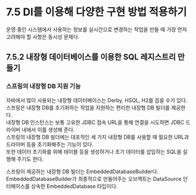 # 7.5 DI를 이용해 다양한 구현 방법 적용하기

운영 중인 시스템에서 사용하는 정보를 실시간으로 변경하는 작업을 만들 때 가장 먼저 고려해야 할 사항은 동시성 문제다.

## 7.5.2 내장형 데이터베이스를 이용한 SQL 레지스트리 만들기

### 스프링의 내장형 DB 지원 기능

자바에서 많이 사용되는 내장형 데이터베이스는 Derby, HSQL, H2를 꼽을 수가 있다.  
스프링은 내장형 DB를 초기화하는 작업을 지원하는 편리한 내장형 DB 빌더를 제공한다.  
내장형 DB 인스턴스는 보통 고유한 JDBC 접속 URL을 통해 연결을 시도하면 JDBC 드라이버 내에서 이를 생성해 준다.  
스프링의 내장형 DB 빌더에는 대포적인 세 가지 내장형 DB를 사용할 때 필요한 URL과 드라이버 등을 초기화해주는 기능이 있다.  
또한 데이터 초기화를 위해 테이블 등을 생성하거나 초기 데이터를 삽입하는 SQL을 실행해 주기도 한다.

스프링이 제공하는 내장형 DB 빌더는 EmbeddedDatabaseBuilder다.  
EmbeddedDatabaseBuilder가 최종적으로 만들어주는 오브젝트는 DataSource 인터페이스를 상속한 EmbeddedDatabase 타입이다.
